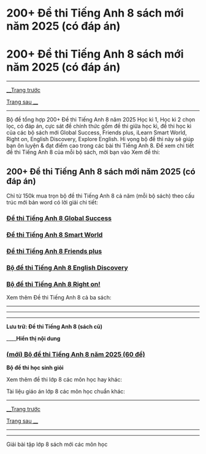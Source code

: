 # 200+ Đề thi Tiếng Anh 8 sách mới năm 2025 (có đáp án)

# 200+ Đề thi Tiếng Anh 8 sách mới năm 2025 (có đáp án)

* * *

[__Trang trước](https://vietjack.com/de-kiem-tra-lop-8/index.jsp)

[Trang sau __](https://vietjack.com/de-kiem-tra-lop-8/de-thi-giua-ki-1-tieng-anh-lop-8-co-dap-an-2021.jsp)

* * *

Bộ đề tổng hợp 200+ Đề thi Tiếng Anh 8 năm 2025 Học kì 1, Học kì 2 chọn lọc, có đáp án, cực sát đề chính thức gồm đề thi giữa học kì, đề thi học kì của các bộ sách mới Global Success, Friends plus, iLearn Smart World, Right on, English Discovery, Explore English. Hi vọng bộ đề thi này sẽ giúp bạn ôn luyện & đạt điểm cao trong các bài thi Tiếng Anh 8. Để xem chi tiết đề thi Tiếng Anh 8 của mỗi bộ sách, mời bạn vào Xem đề thi:

## 200+ Đề thi Tiếng Anh 8 sách mới năm 2025 (có đáp án)

Chỉ từ 150k mua trọn bộ đề thi Tiếng Anh 8 cả năm (mỗi bộ sách) theo cấu trúc mới bản word có lời giải chi tiết:

### [**Đề thi Tiếng Anh 8 Global Success**](https://vietjack.com/de-kiem-tra-lop-8/de-thi-tieng-anh-8-global-success.jsp)

### [**Đề thi Tiếng Anh 8 Smart World**](https://vietjack.com/de-kiem-tra-lop-8/de-thi-tieng-anh-8-smart-world.jsp)

### [**Đề thi Tiếng Anh 8 Friends plus**](https://vietjack.com/de-kiem-tra-lop-8/de-thi-tieng-anh-8-friends-plus.jsp)

### [**Bộ đề thi Tiếng Anh 8 English Discovery**](https://vietjack.com/de-kiem-tra-lop-8/bo-de-thi-tieng-anh-8-english-discovery.jsp)

### [**Bộ đề thi Tiếng Anh 8 Right on!**](https://vietjack.com/de-kiem-tra-lop-8/bo-de-thi-tieng-anh-8-right-on.jsp)

Xem thêm Đề thi Tiếng Anh 8 cả ba sách:

* * *

* * *

* * *

**Lưu trữ: Đề thi Tiếng Anh 8 (sách cũ)**

____**Hiển thị nội dung**

### [**(mới)** **Bộ đề thi Tiếng Anh 8 năm 2025 (60 đề)**](https://vietjack.com/tai-lieu-mon-tieng-anh/bo-de-thi-tieng-anh-lop-8.jsp)

**Bộ đề thi học sinh giỏi**

Xem thêm đề thi lớp 8 các môn học hay khác:

Tài liệu giáo án lớp 8 các môn học chuẩn khác:

* * *

[__Trang trước](https://vietjack.com/de-kiem-tra-lop-8/index.jsp)

[Trang sau __](https://vietjack.com/de-kiem-tra-lop-8/de-thi-giua-ki-1-tieng-anh-lop-8-co-dap-an-2021.jsp)

* * *

* * *

Giải bài tập lớp 8 sách mới các môn học
